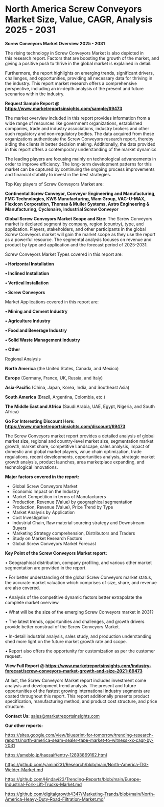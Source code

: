 # North America Screw Conveyors Market Size, Value, CAGR, Analysis 2025 - 2031

<Strong> Screw Conveyors Market Overview 2025 - 2031</strong>

The rising technology in Screw Conveyors Market is also depicted in this research report. Factors that are boosting the growth of the market, and giving a positive push to thrive in the global market is explained in detail.

Furthermore, the report highlights on emerging trends, significant drivers, challenges, and opportunities, providing all necessary data for thriving in the industry. This report market research offers a comprehensive perspective, including an in-depth analysis of the present and future scenarios within the industry.

<strong>Request Sample Report @ <a href=https://www.marketreportsinsights.com/sample/69473>https://www.marketreportsinsights.com/sample/69473</a></strong>

The market overview included in this report provides information from a wide range of resources like government organizations, established companies, trade and industry associations, industry brokers and other such regulatory and non-regulatory bodies. The data acquired from these organizations authenticate the Screw Conveyors research report, thereby aiding the clients in better decision making. Additionally, the data provided in this report offers a contemporary understanding of the market dynamics.

The leading players are focusing mainly on technological advancements in order to improve efficiency. The long-term development patterns for this market can be captured by continuing the ongoing process improvements and financial stability to invest in the best strategies.

Top Key players of Screw Conveyors Market are:

<strong>Continental Screw Conveyor, Conveyor Engineering and Manufacturing, FMC Technologies, KWS Manufacturing, Wam Group, VAC-U-MAX, Flexicon Corporation, Thomas & Muller Systems, Astro Engineering & Manufacturing, Cyclonaire, Industrial Screw Conveyor</strong>

<strong><b>Global Screw Conveyors Market Scope and Size:</b></strong>
The Screw Conveyors market is declared segment by company, region (country), type, and application. Players, stakeholders, and other participants in the global Screw Conveyors market will gain the market scope as they use the report as a powerful resource. The segmental analysis focuses on revenue and product by type and application and the forecast period of 2025-2031.

Screw Conveyors Market Types covered in this report are:

<strong>• Horizontal Installation

• Inclined Installation

• Vertical Installation

• Screw Conveyors</strong>

Market Applications covered in this report are:

<strong>• Mining and Cement Industry

• Agriculture Industry

• Food and Beverage Industry

• Solid Waste Management Industry

• Other</strong> 

Regional Analysis

<strong>North America</strong> (the United States, Canada, and Mexico)

<strong>Europe</strong> (Germany, France, UK, Russia, and Italy)

<strong>Asia-Pacific</strong> (China, Japan, Korea, India, and Southeast Asia)

<strong>South America</strong> (Brazil, Argentina, Colombia, etc.)

<strong>The Middle East and Africa</strong> (Saudi Arabia, UAE, Egypt, Nigeria, and South Africa)

<strong>Go For Interesting Discount Here: <a href=https://www.marketreportsinsights.com/discount/69473>https://www.marketreportsinsights.com/discount/69473</a></strong>

The Screw Conveyors market report provides a detailed analysis of global market size, regional and country-level market size, segmentation market growth, market share, competitive Landscape, sales analysis, impact of domestic and global market players, value chain optimization, trade regulations, recent developments, opportunities analysis, strategic market growth analysis, product launches, area marketplace expanding, and technological innovations.

<strong><b>Major factors covered in the report:</b></strong>
<ul>
  <li>Global Screw Conveyors Market </li>
  <li>Economic Impact on the Industry</li>
  <li>Market Competition in terms of Manufacturers</li>
  <li>Production, Revenue (Value) by geographical segmentation</li>
  <li>Production, Revenue (Value), Price Trend by Type</li>
  <li>Market Analysis by Application</li>
  <li>Cost Investigation</li>
  <li>Industrial Chain, Raw material sourcing strategy and Downstream Buyers</li>
  <li>Marketing Strategy comprehension, Distributors and Traders</li>
  <li>Study on Market Research Factors</li>
  <li>Global Screw Conveyors Market Forecast</li>
</ul>

<strong><b>Key Point of the Screw Conveyors Market report:</b></strong>

• Geographical distribution, company profiling, and various other market segmentation are provided in the report.

• For better understanding of the global Screw Conveyors market status, the accurate market valuation which comprises of size, share, and revenue are also covered.

• Analysis of the competitive dynamic factors better extrapolate the complete market overview

• What will be the size of the emerging Screw Conveyors market in 2031?

• The latest trends, opportunities and challenges, and growth drivers provide better construal of the Screw Conveyors Market.

• In-detail industrial analysis, sales study, and production understanding shed more light on the future market growth rate and scope.

• Report also offers the opportunity for customization as per the customer request.

<strong><b>View Full Report @ <a href=https://www.marketreportsinsights.com/industry-forecast/screw-conveyors-market-growth-and-size-2021-69473>https://www.marketreportsinsights.com/industry-forecast/screw-conveyors-market-growth-and-size-2021-69473</a></b></strong>


At last, the Screw Conveyors Market report includes investment come analysis and development trend analysis. The present and future opportunities of the fastest growing international industry segments are coated throughout this report. This report additionally presents product specification, manufacturing method, and product cost structure, and price structure.

<strong>Contact Us:</strong>
sales@marketreportsinsights.com

<strong>Our other reports:</strong>

<a href=https://sites.google.com/view/blueprint-for-tomorrow/trending-research-reports/north-america-seam-sealer-tape-market-to-witness-xx-cagr-by-2031>https://sites.google.com/view/blueprint-for-tomorrow/trending-research-reports/north-america-seam-sealer-tape-market-to-witness-xx-cagr-by-2031</a>

<a href=https://ameblo.jp/haqsaif/entry-12893869162.html>https://ameblo.jp/haqsaif/entry-12893869162.html</a>

<a href=https://github.com/yamini231/Research/blob/main/North-America-TIG-Welder-Market.md>https://github.com/yamini231/Research/blob/main/North-America-TIG-Welder-Market.md</a>

<a href=https://github.com/Hindavi23/Trending-Reports/blob/main/Europe-Industrial-Fork-Lift-Trucks-Market.md>https://github.com/Hindavi23/Trending-Reports/blob/main/Europe-Industrial-Fork-Lift-Trucks-Market.md</a>

<a href=https://github.com/digitalgrowth4347/Marketing-Trands/blob/main/North-America-Heavy-Duty-Road-Filtration-Market.md>https://github.com/digitalgrowth4347/Marketing-Trands/blob/main/North-America-Heavy-Duty-Road-Filtration-Market.md</a>"
